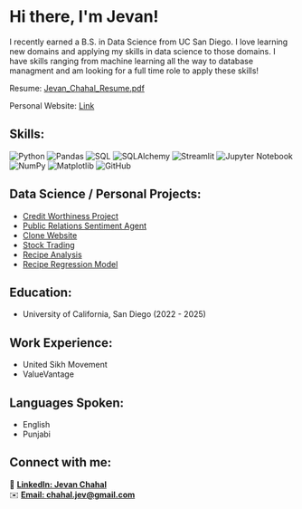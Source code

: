 <h1>Hi there, I'm Jevan! </h1>
I recently earned a B.S. in Data Science from UC San Diego. I love learning new domains and applying my skills in data science to those domains. I have skills ranging from machine learning all the way to database managment and am looking for a full time role to apply these skills!



Resume: [Jevan_Chahal_Resume.pdf](https://github.com/JevanC/JevanChahal/issues/1#issue-3101991108)



Personal Website: [Link](https://jevanc.github.io/portfolio_website/)


<h2>Skills:</h2>

![Python](https://img.shields.io/badge/python-3670A0?style=for-the-badge&logo=python&logoColor=ffdd54)
![Pandas](https://img.shields.io/badge/pandas-%23150458.svg?style=for-the-badge&logo=pandas&logoColor=white)
![SQL](https://img.shields.io/badge/postgresql-4169e1?style=for-the-badge&logo=postgresql&logoColor=white)
![SQLAlchemy](https://img.shields.io/badge/sqlalchemy-4169e1?style=for-the-badge&logo=postgresql&logoColor=white)
![Streamlit](https://img.shields.io/badge/streamlit-4169e1?style=for-the-badge&logo=streamlit&logoColor=white)
![Jupyter Notebook](https://img.shields.io/badge/jupyter-%23FA0F00.svg?style=for-the-badge&logo=jupyter&logoColor=white)
![NumPy](https://img.shields.io/badge/numpy-%23013243.svg?style=for-the-badge&logo=numpy&logoColor=white)
![Matplotlib](https://img.shields.io/badge/Matplotlib-%23ffffff.svg?style=for-the-badge&logo=Matplotlib&logoColor=black)
![GitHub](https://img.shields.io/badge/github-%23121011.svg?style=for-the-badge&logo=github&logoColor=white)

<h2>Data Science / Personal Projects:</h2>

- [Credit Worthiness Project](https://github.com/JevanC/JevanChahal/issues/2#issue-3102013005)
- [Public Relations Sentiment Agent](https://github.com/JevanC/news-analyst-agent)
- [Clone Website](https://github.com/JevanC/clone-website)
- [Stock Trading](https://github.com/JevanC/Stock-Trading)
- [Recipe Analysis](https://leogeon.github.io/RecipeAnalysis/)
- [Recipe Regression Model](https://leogeon.github.io/Recipe-Machine-Learning-Model/)


<h2>Education:</h2>

- University of California, San Diego (2022 - 2025)

<h2>Work Experience:</h2>

- United Sikh Movement
- ValueVantage

<h2>Languages Spoken:</h2>

- English
- Punjabi

<h2>Connect with me:</h2>

🔵 [**LinkedIn: Jevan Chahal**](https://www.linkedin.com/in/jevan-chahal/)  
✉️ [**Email: chahal.jev@gmail.com**](mailto:chahal.jev@gmail.com)

